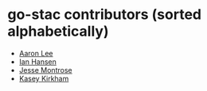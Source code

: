 go-stac contributors (sorted alphabetically)
============================================

* [Aaron Lee](https://github.com/wwkeyboard)
* [Ian Hansen](https://github.com/supershabam)
* [Jesse Montrose](https://github.com/jmontrose)
* [Kasey Kirkham](https://github.com/kasey)